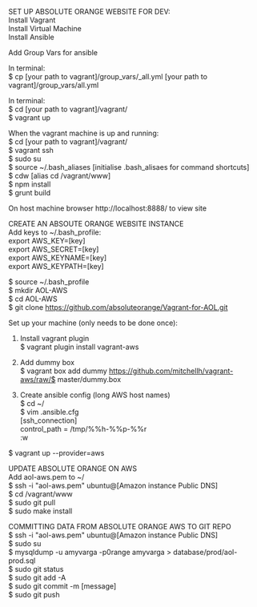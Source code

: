 SET UP ABSOLUTE ORANGE WEBSITE FOR DEV:  
Install Vagrant  
Install Virtual Machine  
Install Ansible  

Add Group Vars for ansible

In terminal:  
$ cp [your path to vagrant]/group_vars/_all.yml  [your path to vagrant]/group_vars/all.yml

In terminal:  
$ cd [your path to vagrant]/vagrant/  
$ vagrant up  

When the vagrant machine is up and running:  
$ cd [your path to vagrant]/vagrant/  
$ vagrant ssh  
$ sudo su  
$ source ~/.bash_aliases [initialise .bash_alisaes for command shortcuts]  
$ cdw [alias cd /vagrant/www]  
$ npm install  
$ grunt build  

On host machine browser http://localhost:8888/ to view site

CREATE AN ABSOUTE ORANGE WEBSITE INSTANCE  
Add keys to ~/.bash_profile:  
export AWS_KEY=[key]  
export AWS_SECRET=[key]  
export AWS_KEYNAME=[key]  
export AWS_KEYPATH=[key]  

$ source ~/.bash_profile  
$ mkdir AOL-AWS  
$ cd AOL-AWS  
$ git clone https://github.com/absoluteorange/Vagrant-for-AOL.git  

Set up your machine (only needs to be done once):  
1.  Install vagrant plugin  
    $ vagrant plugin install vagrant-aws  
  
2.  Add dummy box  
    $ vagrant box add dummy https://github.com/mitchellh/vagrant-aws/raw/$ master/dummy.box  
  
3.  Create ansible config (long AWS host names)  
    $ cd ~/  
    $ vim .ansible.cfg  
      [ssh_connection]  
      control_path = /tmp/%%h-%%p-%%r  
      :w  
  
$ vagrant up --provider=aws  
  
UPDATE ABSOLUTE ORANGE ON AWS  
Add aol-aws.pem to ~/  
$ ssh -i "aol-aws.pem" ubuntu@[Amazon instance Public DNS]  
$ cd /vagrant/www  
$ sudo git pull  
$ sudo make install  
  
COMMITTING DATA FROM ABSOLUTE ORANGE AWS TO GIT REPO  
$ ssh -i "aol-aws.pem" ubuntu@[Amazon instance Public DNS]  
$ sudo su  
$ mysqldump -u amyvarga -p0range amyvarga > database/prod/aol-prod.sql   
$ sudo git status  
$ sudo git add -A  
$ sudo git commit -m [message]  
$ sudo git push  
